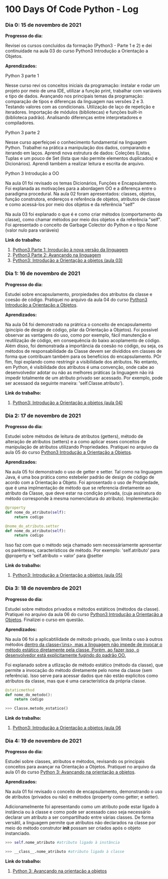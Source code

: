 # 100 Days Of Code Python - Log

### Dia 0: 15 de novembro de 2021

**Progresso do dia:** 

Revisei os cursos concluídos da formação (Python3 - Parte 1 e 2) e dei continuidade na aula 03 do curso Python3 Introdução a Orientação a Objetos.

**Aprendizados:** 

Python 3 parte 1

Nesse curso revi os conceitos iniciais da programação: instalar e rodar um projeto por meio de uma IDE, utilizar a função print, trabalhar com variáveis e tipo de dados. Avançando nos principais temas da programação: comparação de tipos e diferenças da linguagem nas versões 2 e 3. Testando valores com as condicionais. Utilização de laço de repetição e iteradores. Importação de módulos (bibliotecas) e funções built-in (biblioteca padrão). Analisando diferenças entre interpretadores e compiladores.


Python 3 parte 2

Nesse curso aperfeiçoei o conhecimento fundamental na linguagem Python. Trabalhei na prática a manipulação dos dados, comparando e iterando em laços. Aprendi nova estrutura de dados: Coleções (Listas, Tuplas e um pouco de Set (lista que não permite elementos duplicados) e Dicionários). Aprendi também a realizar leitura e escrita de arquivo.


Python 3 Introdução a OO

Na aula 01 foi revisado os temas Dicionários, Funções e Encapsulamento. Foi explanada as motivações para a abordagem OO e a diferença entre o paradigma procedural.
Na aula 02 foram apresentados: classes, objetos, função construtora, endereços e referência de objetos, atributos de classe e como acessá-los por meio dos objetos e da referência "self"

Na aula 03 foi explanado o que é e como criar métodos (comportamento da classe), como chamar métodos por meio dos objetos e da referência "self". Foi apresentado o conceito de Garbage Colector do Python e o tipo None (valor nulo para variáveis)

**Link do trabalho:** 

1. [Python3 Parte 1: Inrodução à nova versão da linguagem](https://cursos.alura.com.br/user/samuel-apls/course/python-3-introducao-a-nova-versao-da-linguagem/formalCertificate)
2. [Python3 Parte 2: Avançando na linguagem](https://cursos.alura.com.br/user/samuel-apls/course/python-3-avancando-na-linguagem/formalCertificate)
3. [Python3: Introdução a Orientação a objetos (aula 03)](https://github.com/samuel-apls/alura-formacao-python/commit/f8236f818e96692bc2b48b93e2c37c8573b93b5a#diff-db236ecce453bc7f47859772cf2f6f1899d0c97e3231311db782ac0aecf47a2c)


### Dia 1: 16 de novembro de 2021

**Progresso do dia:** 

Estudei sobre encapsulamento, prorpiedades dos atributos da classe e coesão de código. Pratiquei no arquivo da aula 04 do curso [Python3 Introdução a Orientação a Objetos](https://cursos.alura.com.br/course/python-3-intro-orientacao-objetos).

**Aprendizados:** 

Na aula 04 foi demonstrado na prátrica o conceito de encapsulamento (pincípio de design de código, pilar da Orientação a Objetos). Foi possível observar as vantagens do uso, como por exemplo, fácil manutenção e reutilização de código, em consequência do baixo acoplamento de código. Além disso, foi demonstrada a importância da coesão no código, ou seja, os métodos de responsabilidade da Classe devem ser divididos em classes de forma que contribuam também para os benefícios do encapsulamento. POr fim, fopi explando como restringir a visibilidade dos atributos. No entanto, em Python, é visibilidade dos atributos é uma convenção, onde cabe ao desenvolvedor adotar ou não as melhores práticas (a linguagem não irá impedir totalmente de um atributo privado ser acessado. Por exemplo, pode ser acessaod da seguinte maneira: 'self.Classe.atributo').

**Link do trabalho:** 

1. [Python3: Introdução a Orientação a objetos (aula 04)](https://github.com/samuel-apls/alura-formacao-python/commit/2e8fde1f52746dbbcae666fb1d70489556ecac3e)


### Dia 2: 17 de novembro de 2021

**Progresso do dia:** 

Estudei sobre métodos de leitura de atributos (getters), método de alteração de atributos (setters) e a como aplicar esses conceitos de manipulação de atributos utilizando Propriedades. Pratiquei no arquivo da aula 05 do curso [Python3 Introdução a Orientação a Objetos](https://cursos.alura.com.br/course/python-3-intro-orientacao-objetos).

**Aprendizados:** 

Na aula 05 foi demonstrado o uso de getter e setter. Tal como na linguagem Java, é uma boa prática como estebeler padrão de design de código de acordo com a Orientação a Objeto. Foi aprosentado o uso de Propriedade, que é uma implmentação de método que se referencia diretamente ao atributo da Classe, que deve estar na condição privada, (cuja assinatura do método corresponde à mesma nomenclatura do atributo). Implementação:

~~~python
@property
def nome_do_atributo(self):
    return codigo

@nome_do_atributo.setter
def nome_do_atributo(self):
    return codigo
~~~

Isso faz com que o método seja chamado sem necessáriamente apresentar os parênteses, característicos de método. Por exemplo: 'self.atributo' para @property e 'self.atributo = valor' para @setter

**Link do trabalho:** 

1. [Python3: Introdução a Orientação a objetos (aula 05)](https://github.com/samuel-apls/alura-formacao-python/commit/5c1c4d56ad552cdf43fea2ce12bd952dd7e9252d)


### Dia 3: 18 de novembro de 2021

**Progresso do dia:** 

Estudei sobre métodos privados e métodos estáticos (métodos da classe). Pratiquei no arquivo da aula 06 do curso [Python3 Introdução a Orientação a Objetos](https://cursos.alura.com.br/course/python-3-intro-orientacao-objetos). Finalizei o curso em questão.


**Aprendizados:** 

Na aula 06 foi a aplicabtilidade de método privado, que limita o uso à outros métodos <ins>dentro da classe<\ins>, mas a linguagem não impede de invocar o método estático diretamente pela classe. Porém, ao fazer isso, o desenvolvedor está explicitamente fugindo do padrão OO.

Foi explanado sobre a utlização de método estático (método da classe), que permite a invocação do método diretamente pelo nome da classe (sem referência). Isso serve para acessar dados que não estão explícitos como atributos da classe, mas que é uma característica da própria classe.

~~~python
@staticmethod
def nome_do_metodo():
    return codigo

>>> Classe.metodo_estatico()
~~~


**Link do trabalho:** 
1. [Python3: Introdução a Orientação a objetos (aula 06](https://github.com/samuel-apls/alura-formacao-python/commit/be49d77e949c1d501f00130d52da03a38f2a6f00)

### Dia 4: 19 de novembro de 2021

**Progresso do dia:** 

Estudei sobre classes, atributos e métodos, revisando os principais conceitos para avançar na Orientação a Objetos. Pratiquei no arquivo da aula 01 do curso [Python 3: Avançando na orientação a objetos](https://cursos.alura.com.br/course/python-3-avancando-orientacao-objetos).


**Aprendizados:** 

Na aula 01 foi revisado o conceito de encapsulamento, demonstrando o uso de atributos (privados ou não) e métodos (property como getter; e setter).

Adicionamelmente foi apresentando como um atributo pode estar ligado à instância ou à classe e como pode ser acessado caso seja necessário declarar um atributo a ser compartilhado entre várias classes. De forma versátil, a linguagem permite que atributos não declarados na classe por meio do método construtor __init__ possam ser criados após o objeto instanciado.

~~~python
>>> self.nome_atributo #atributo ligado à instância

>>> __class__.nome_atributo #atributo ligado à classe
~~~


**Link do trabalho:** 
1. [Python 3: Avançando na orientação a objetos](https://github.com/samuel-apls/alura-formacao-python/commit/33f4bfae8a6aef72fe936d24011a2a7262fe5287)
